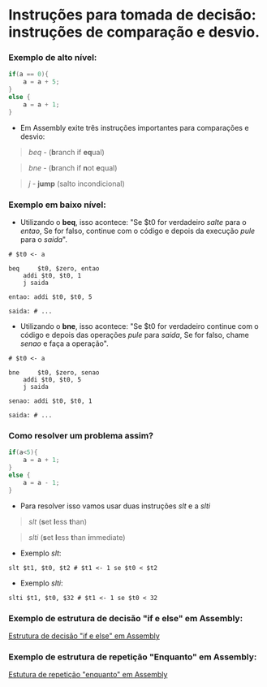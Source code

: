 # Instruções para tomada de decisão: instruções de comparação e desvio.

### Exemplo de alto nível:

```c
if(a == 0){
	a = a + 5;
}
else {
	a = a + 1;
}
```
- Em Assembly exite três instruções importantes para comparações e desvio:

> *beq* - (**b**ranch if **eq**ual)

> *bne* - (**b**ranch if **n**ot **e**qual)

> *j* - **jump** (salto incondicional)

### Exemplo em baixo nível:

- Utilizando o **beq**, isso acontece: "Se $t0 for verdadeiro *salte* para o *entao*, Se for falso, continue com o código e depois da execução *pule* para o *saida*".

```Assembly
# $t0 <- a

beq 	$t0, $zero, entao
	addi $t0, $t0, 1
	j saida

entao: addi $t0, $t0, 5

saida: # ...
```

- Utilizando o **bne**, isso acontece: "Se $t0 for verdadeiro continue com o código e depois das operações *pule* para *saida*, Se for falso, chame *senao* e faça a operação".

```Assembly
# $t0 <- a

bne 	$t0, $zero, senao
	addi $t0, $t0, 5
	j saida

senao: addi $t0, $t0, 1

saida: # ...
```

### Como resolver um problema assim?

```c
if(a<5){
	a = a + 1;
}
else {
	a = a - 1;
}
```

- Para resolver isso vamos usar duas instruções *slt* e a *slti*

> *slt* (**s**et **l**ess **t**han)

> *slti* (**s**et **l**ess **t**han **i**mmediate)

- Exemplo *slt*:

```Assembly
slt $t1, $t0, $t2 # $t1 <- 1 se $t0 < $t2
```

- Exemplo *slti*:

```Assembly
slti $t1, $t0, $32 # $t1 <- 1 se $t0 < 32
```
### Exemplo de estrutura de decisão "if e else" em Assembly:

[Estrutura de decisão "if e else" em Assembly](./OAC0.png)

### Exemplo de estrutura de repetição "Enquanto" em Assembly:

[Estutura de repetição "enquanto" em Assembly](./OAC1.png)
